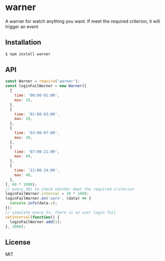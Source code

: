 # warner

A warner for watch anything you want. If meet the required criterion, it will trigger an event


## Installation

```js
$ npm install warner
```

## API

```js
const Warner = require('warner');
const loginFailWarner = new Warner([
  {
    time: '00:00-01:00',
    max: 10,
  },
  {
    time: '01:00-03:00',
    max: 20,
  },
  {
    time: '03:00-07:00',
    max: 30,
  },
  {
    time: '07:00-21:00',
    max: 60,
  },
  {
    time: '21:00-24:00',
    max: 40,
  },
], 60 * 1000);
// every 30s to check whether meet the required criterion
loginFailWarner.interval = 30 * 1000;
loginFailWarner.on('warn', (data) => {
  console.info(data.v);  
});
// simulate every 3s, there is an user login fail
setInterval(function() {
  loginFailWarner.add(1);
}, 3000);
```

## License

MIT
